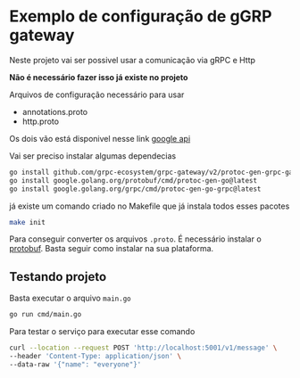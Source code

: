 # Exemplo de configuração de gGRP gateway


Neste projeto vai ser possivel usar a comunicação via gRPC e Http

**Não é necessário fazer isso já existe no projeto** 

Arquivos de configuração necessário para usar 

- annotations.proto
- http.proto

Os dois vão está disponivel nesse link [google api](https://github.com/googleapis/googleapis/tree/master/google/api)


Vai ser preciso instalar algumas dependecias

```bash
go install github.com/grpc-ecosystem/grpc-gateway/v2/protoc-gen-grpc-gateway@latest
go install google.golang.org/protobuf/cmd/protoc-gen-go@latest
go install google.golang.org/grpc/cmd/protoc-gen-go-grpc@latest
```

já existe um comando criado no Makefile que já instala todos esses pacotes

```bash
make init
```

Para conseguir converter os arquivos `.proto`. É necessário instalar o [protobuf](https://grpc.io/docs/protoc-installation). Basta seguir como instalar na sua plataforma.

## Testando projeto

Basta executar o arquivo `main.go`

```bash
go run cmd/main.go
```

Para testar o serviço para executar esse comando 

```bash
curl --location --request POST 'http://localhost:5001/v1/message' \
--header 'Content-Type: application/json' \
--data-raw '{"name": "everyone"}'
```